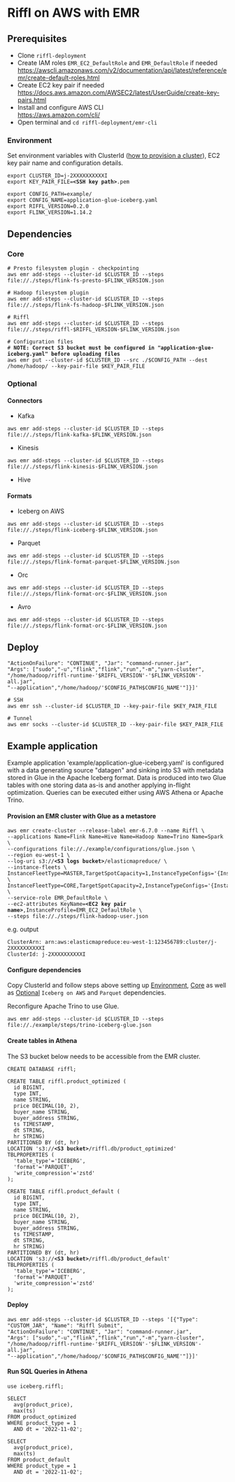 # Riffl on AWS with EMR 

## Prerequisites
- Clone `riffl-deployment` 
- Create IAM roles `EMR_EC2_DefaultRole` and `EMR_DefaultRole` if needed\
  https://awscli.amazonaws.com/v2/documentation/api/latest/reference/emr/create-default-roles.html
- Create EC2 key pair if needed\
  https://docs.aws.amazon.com/AWSEC2/latest/UserGuide/create-key-pairs.html
- Install and configure AWS CLI\
  https://aws.amazon.com/cli/
- Open terminal and `cd riffl-deployment/emr-cli`

### Environment
Set environment variables with ClusterId ([how to provision a cluster](#example-application)), EC2 key pair name and configuration details. 

<pre><code>export CLUSTER_ID=j-2XXXXXXXXXXI
export KEY_PAIR_FILE=<b>&lt;SSH key path&gt;</b>.pem

export CONFIG_PATH=example/
export CONFIG_NAME=application-glue-iceberg.yaml
export RIFFL_VERSION=0.2.0
export FLINK_VERSION=1.14.2
</code></pre>

## Dependencies
### Core
<pre><code># Presto filesystem plugin - checkpointing
aws emr add-steps --cluster-id $CLUSTER_ID --steps file://./steps/flink-fs-presto-$FLINK_VERSION.json

# Hadoop filesystem plugin
aws emr add-steps --cluster-id $CLUSTER_ID --steps file://./steps/flink-fs-hadoop-$FLINK_VERSION.json

# Riffl
aws emr add-steps --cluster-id $CLUSTER_ID --steps file://./steps/riffl-$RIFFL_VERSION-$FLINK_VERSION.json

# Configuration files
# <b>NOTE: Correct S3 bucket must be configured in "application-glue-iceberg.yaml" before uploading files</b>
aws emr put --cluster-id $CLUSTER_ID --src ./$CONFIG_PATH --dest /home/hadoop/ --key-pair-file $KEY_PAIR_FILE
</code></pre>

### Optional

#### Connectors

* Kafka
```
aws emr add-steps --cluster-id $CLUSTER_ID --steps file://./steps/flink-kafka-$FLINK_VERSION.json
```

* Kinesis
```
aws emr add-steps --cluster-id $CLUSTER_ID --steps file://./steps/flink-kinesis-$FLINK_VERSION.json
```

* Hive

#### Formats

* Iceberg on AWS
```
aws emr add-steps --cluster-id $CLUSTER_ID --steps file://./steps/flink-iceberg-$FLINK_VERSION.json
```

* Parquet
```
aws emr add-steps --cluster-id $CLUSTER_ID --steps file://./steps/flink-format-parquet-$FLINK_VERSION.json
```

* Orc
```
aws emr add-steps --cluster-id $CLUSTER_ID --steps file://./steps/flink-format-orc-$FLINK_VERSION.json
```

* Avro
```
aws emr add-steps --cluster-id $CLUSTER_ID --steps file://./steps/flink-format-orc-$FLINK_VERSION.json
```


## Deploy
```aws emr add-steps --cluster-id $CLUSTER_ID --steps '[{"Type": "CUSTOM_JAR", "Name": "Riffl Submit", 
"ActionOnFailure": "CONTINUE", "Jar": "command-runner.jar", 
"Args": ["sudo","-u","flink","flink","run","-m","yarn-cluster", 
"/home/hadoop/riffl-runtime-'$RIFFL_VERSION'-'$FLINK_VERSION'-all.jar", 
"--application","/home/hadoop/'$CONFIG_PATH$CONFIG_NAME'"]}]'

# SSH
aws emr ssh --cluster-id $CLUSTER_ID --key-pair-file $KEY_PAIR_FILE

# Tunnel
aws emr socks --cluster-id $CLUSTER_ID --key-pair-file $KEY_PAIR_FILE					
```

## Example application

Example application 'example/application-glue-iceberg.yaml' is configured with a data generating source "datagen" and sinking into S3 with metadata stored in Glue in the Apache Iceberg format.
Data is produced into two Glue tables with one storing data as-is and another applying in-flight optimization. Queries can be executed either using AWS Athena or Apache Trino.

#### Provision an EMR cluster with Glue as a metastore  

<pre><code>aws emr create-cluster --release-label emr-6.7.0 --name Riffl \
--applications Name=Flink Name=Hive Name=Hadoop Name=Trino Name=Spark \
--configurations file://./example/configurations/glue.json \
--region eu-west-1 \
--log-uri s3://<b>&lt;S3 logs bucket&gt;</b>/elasticmapreduce/ \
--instance-fleets \
InstanceFleetType=MASTER,TargetSpotCapacity=1,InstanceTypeConfigs='{InstanceType=m5d.xlarge}' \
InstanceFleetType=CORE,TargetSpotCapacity=2,InstanceTypeConfigs='{InstanceType=m5d.xlarge}' \
--service-role EMR_DefaultRole \
--ec2-attributes KeyName=<b>&lt;EC2 key pair name&gt;</b>,InstanceProfile=EMR_EC2_DefaultRole \
--steps file://./steps/flink-hadoop-user.json
</code></pre>
e.g. output
```
ClusterArn: arn:aws:elasticmapreduce:eu-west-1:123456789:cluster/j-2XXXXXXXXXXI
ClusterId: j-2XXXXXXXXXXI
```

#### Configure dependencies
Copy ClusterId and follow steps above setting up [Environment](#environment), [Core](#core) as well as [Optional](#optional) `Iceberg on AWS` and `Parquet` dependencies. 

Reconfigure Apache Trino to use Glue.
```
aws emr add-steps --cluster-id $CLUSTER_ID --steps file://./example/steps/trino-iceberg-glue.json
```

#### Create tables in Athena

The S3 bucket below needs to be accessible from the EMR cluster.

<pre><code>CREATE DATABASE riffl;

CREATE TABLE riffl.product_optimized (
  id BIGINT,
  type INT,
  name STRING,
  price DECIMAL(10, 2),
  buyer_name STRING,
  buyer_address STRING,
  ts TIMESTAMP,
  dt STRING,
  hr STRING) 
PARTITIONED BY (dt, hr) 
LOCATION 's3://<b>&lt;S3 bucket&gt;</b>/riffl.db/product_optimized' 
TBLPROPERTIES (
  'table_type'='ICEBERG',
  'format'='PARQUET',
  'write_compression'='zstd'
);

CREATE TABLE riffl.product_default (
  id BIGINT,
  type INT,
  name STRING,
  price DECIMAL(10, 2),
  buyer_name STRING,
  buyer_address STRING,
  ts TIMESTAMP,
  dt STRING,
  hr STRING) 
PARTITIONED BY (dt, hr) 
LOCATION 's3://<b>&lt;S3 bucket&gt;</b>/riffl.db/product_default' 
TBLPROPERTIES (
  'table_type'='ICEBERG',
  'format'='PARQUET',
  'write_compression'='zstd'
);
</code></pre>

#### Deploy
```
aws emr add-steps --cluster-id $CLUSTER_ID --steps '[{"Type": "CUSTOM_JAR", "Name": "Riffl Submit",
"ActionOnFailure": "CONTINUE", "Jar": "command-runner.jar",
"Args": ["sudo","-u","flink","flink","run","-m","yarn-cluster",
"/home/hadoop/riffl-runtime-'$RIFFL_VERSION'-'$FLINK_VERSION'-all.jar",
"--application","/home/hadoop/'$CONFIG_PATH$CONFIG_NAME'"]}]'
```

#### Run SQL Queries in Athena

```
use iceberg.riffl;

SELECT 
  avg(product_price), 
  max(ts)
FROM product_optimized
WHERE product_type = 1 
  AND dt = '2022-11-02';
  
SELECT 
  avg(product_price), 
  max(ts)
FROM product_default
WHERE product_type = 1 
  AND dt = '2022-11-02';
```

